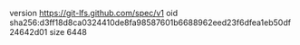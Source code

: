 version https://git-lfs.github.com/spec/v1
oid sha256:d3ff18d8ca0324410de8fa98587601b6688962eed23f6dfea1eb50df24642d01
size 6448
